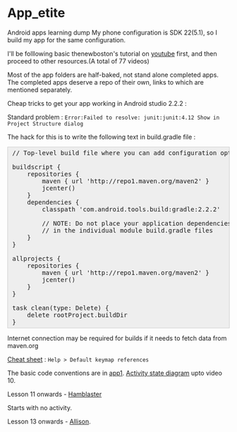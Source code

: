 # App_etite
Android apps learning dump
My phone configuration is SDK 22(5.1), so I build my app for the same configuration.

I'll be folllowing basic thenewboston's tutorial on [youtube](https://www.youtube.com/watch?v=QAbQgLGKd3Y&list=PL6gx4Cwl9DGBsvRxJJOzG4r4k_zLKrnxl) first, and then proceed to other resources.(A total of 77 videos)

Most of the app folders are half-baked, not stand alone completed apps. The completed apps deserve a repo of their own, links to which are mentioned separately.

Cheap tricks to get your app working in Android studio 2.2.2 :

Standard problem : `Error:Failed to resolve: junit:junit:4.12
Show in Project Structure dialog`

The hack for this is to write the following text in build.gradle file :
<pre style="background: rgb(238, 238, 238); border: 1px solid rgb(204, 204, 204); padding: 5px 10px;">// Top-level build file where you can add configuration options common to all sub-projects/modules.

buildscript {
    repositories {
        maven { url 'http://repo1.maven.org/maven2' }
        jcenter()
    }
    dependencies {
        classpath 'com.android.tools.build:gradle:2.2.2'

        // NOTE: Do not place your application dependencies here; they belong
        // in the individual module build.gradle files
    }
}

allprojects {
    repositories {
        maven { url 'http://repo1.maven.org/maven2' }
        jcenter()
    }
}

task clean(type: Delete) {
    delete rootProject.buildDir
} </pre>

Internet connection may be required for builds if it needs to fetch data from maven.org

[Cheat sheet](AndroidCheatSheet.pdf) : `Help > Default keymap references`

The basic code conventions are in [app1](app1/).
[Activity state diagram](activity-states.png) upto video 10.

Lesson 11 onwards - [Hamblaster](Hamblaster/)

Starts with no activity.

Lesson 13 onwards - [Allison](Allison/).
